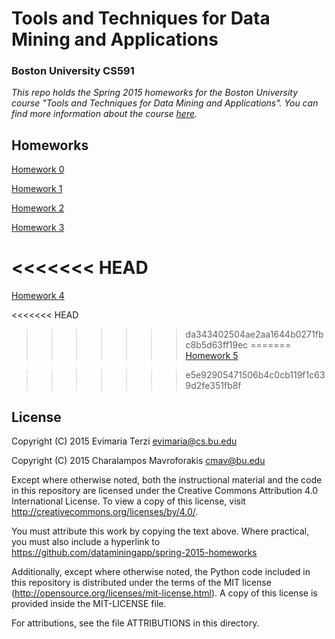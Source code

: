 # Tools and Techniques for Data Mining and Applications
### Boston University CS591
*This repo holds the Spring 2015 homeworks for the Boston University course "Tools and Techniques for Data Mining and Applications". You can find more information about the course [here](http://cs-people.bu.edu/evimaria/datascience.html).*

## Homeworks
[Homework 0](http://nbviewer.ipython.org/github/dataminingapp/spring-2015-homeworks/blob/master/homeworks/Homework-0/Homework-0.ipynb)

[Homework 1](http://nbviewer.ipython.org/github/dataminingapp/spring-2015-homeworks/blob/master/homeworks/Homework-1/1:.Popular-books.ipynb)

[Homework 2](http://nbviewer.ipython.org/github/dataminingapp/spring-2015-homeworks/blob/master/homeworks/Homework-2/2.Pandas-in-Boston.ipynb)

[Homework 3](http://nbviewer.ipython.org/github/dataminingapp/spring-2015-homeworks/blob/master/homeworks/Homework-3/3.Clustering.ipynb)

<<<<<<< HEAD
=======
[Homework 4](http://nbviewer.ipython.org/github/dataminingapp/spring-2015-homeworks/blob/master/homeworks/Homework-4/4.Food-recipes.ipynb)

<<<<<<< HEAD
>>>>>>> da343402504ae2aa1644b0271fbc8b5d63ff19ec
=======
[Homework 5](http://nbviewer.ipython.org/github/dataminingapp/spring-2015-homeworks/blob/master/homeworks/Homework-5/5.Hotels.ipynb)

>>>>>>> e5e92905471506b4c0cb119f1c639d2fe351fb8f
## License
Copyright (C) 2015 Evimaria Terzi <evimaria@cs.bu.edu>

Copyright (C) 2015 Charalampos Mavroforakis <cmav@bu.edu>

Except where otherwise noted, both the instructional material and the code in 
this repository are licensed under the Creative Commons Attribution 4.0 
International License. To view a copy of this license, visit 
http://creativecommons.org/licenses/by/4.0/.

You must attribute this work by copying the text above. Where 
practical, you must also include a hyperlink to 
https://github.com/dataminingapp/spring-2015-homeworks

Additionally, except where otherwise noted, the Python code included in this 
repository is distributed under the terms of the MIT license 
(http://opensource.org/licenses/mit-license.html). A copy of this license is
provided inside the MIT-LICENSE file.

For attributions, see the file ATTRIBUTIONS in this directory.
